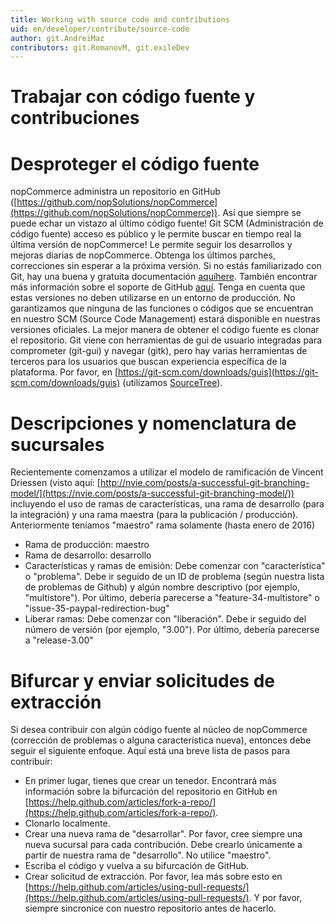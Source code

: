 ```yaml
---
title: Working with source code and contributions
uid: en/developer/contribute/source-code
author: git.AndreiMaz
contributors: git.RomanovM, git.exileDev
---
```


# Trabajar con código fuente y contribuciones

# Desproteger el código fuente

nopCommerce administra un repositorio en GitHub ([https://github.com/nopSolutions/nopCommerce](https://github.com/nopSolutions/nopCommerce)). Así que siempre se puede echar un vistazo al último código fuente! Git SCM (Administración de código fuente) acceso es público y le permite buscar en tiempo real la última versión de nopCommerce! Le permite seguir los desarrollos y mejoras diarias de nopCommerce. Obtenga los últimos parches, correcciones sin esperar a la próxima versión. Si no estás familiarizado con Git, hay una buena y gratuita documentación [aquíhere](https://git-scm.com/docshttps://git-scm.com/docs). También encontrar más información sobre el soporte de GitHub [aquí](https://opensource.guide/how-to-contribute/). Tenga en cuenta que estas versiones no deben utilizarse en un entorno de producción. No garantizamos que ninguna de las funciones o códigos que se encuentran en nuestro SCM (Source Code Management) estará disponible en nuestras versiones oficiales. La mejor manera de obtener el código fuente es clonar el repositorio. Git viene con herramientas de gui de usuario integradas para comprometer (git-gui) y navegar (gitk), pero hay varias herramientas de terceros para los usuarios que buscan experiencia específica de la plataforma. Por favor, en [https://git-scm.com/downloads/guis](https://git-scm.com/downloads/guis) (utilizamos [SourceTree](https://www.sourcetreeapp.com/)).

# Descripciones y nomenclatura de sucursales

Recientemente comenzamos a utilizar el modelo de ramificación de Vincent Driessen (visto aquí: [http://nvie.com/posts/a-successful-git-branching-model/](https://nvie.com/posts/a-successful-git-branching-model/)) incluyendo el uso de ramas de características, una rama de desarrollo (para la integración) y una rama maestra (para la publicación / producción). Anteriormente teníamos "maestro" rama solamente (hasta enero de 2016)

* Rama de producción: maestro
* Rama de desarrollo: desarrollo
* Características y ramas de emisión: Debe comenzar con "característica" o "problema". Debe ir seguido de un ID de problema (según nuestra lista de problemas de Github) y algún nombre descriptivo (por ejemplo, "multistore"). Por último, debería parecerse a "feature-34-multistore" o "issue-35-paypal-redirection-bug"
* Liberar ramas: Debe comenzar con "liberación". Debe ir seguido del número de versión (por ejemplo, "3.00"). Por último, debería parecerse a "release-3.00"

# Bifurcar y enviar solicitudes de extracción

Si desea contribuir con algún código fuente al núcleo de nopCommerce (corrección de problemas o alguna característica nueva), entonces debe seguir el siguiente enfoque. Aquí está una breve lista de pasos para contribuir:

* En primer lugar, tienes que crear un tenedor. Encontrará más información sobre la bifurcación del repositorio en GitHub en [https://help.github.com/articles/fork-a-repo/](https://help.github.com/articles/fork-a-repo/).
* Clonarlo localmente.
* Crear una nueva rama de "desarrollar". Por favor, cree siempre una nueva sucursal para cada contribución. Debe crearlo únicamente a partir de nuestra rama de "desarrollo". No utilice "maestro".
* Escriba el código y vuelva a su bifurcación de GitHub.
* Crear solicitud de extracción. Por favor, lea más sobre esto en [https://help.github.com/articles/using-pull-requests/](https://help.github.com/articles/using-pull-requests/). Y por favor, siempre sincronice con nuestro repositorio antes de hacerlo.


